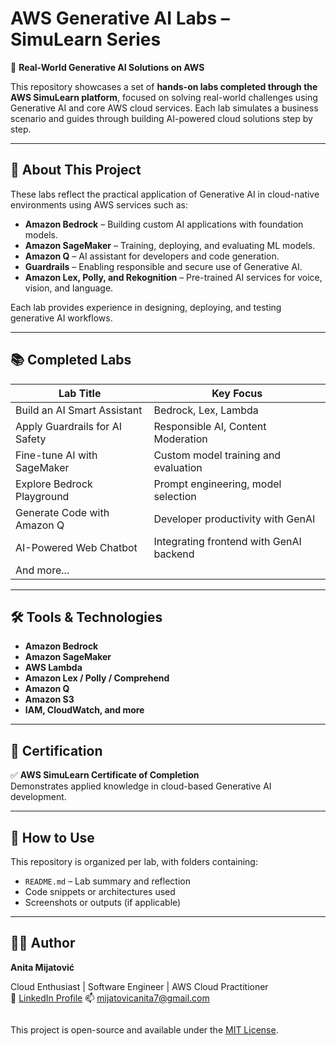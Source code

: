 # AWS Generative AI Labs – SimuLearn Series

🧠 **Real-World Generative AI Solutions on AWS**

This repository showcases a set of **hands-on labs completed through the AWS SimuLearn platform**, focused on solving real-world challenges using Generative AI and core AWS cloud services. Each lab simulates a business scenario and guides through building AI-powered cloud solutions step by step.

---

## 🚀 About This Project

These labs reflect the practical application of Generative AI in cloud-native environments using AWS services such as:

- **Amazon Bedrock** – Building custom AI applications with foundation models.
- **Amazon SageMaker** – Training, deploying, and evaluating ML models.
- **Amazon Q** – AI assistant for developers and code generation.
- **Guardrails** – Enabling responsible and secure use of Generative AI.
- **Amazon Lex, Polly, and Rekognition** – Pre-trained AI services for voice, vision, and language.

Each lab provides experience in designing, deploying, and testing generative AI workflows.

---

## 📚 Completed Labs

| Lab Title | Key Focus |
|-----------|-----------|
| Build an AI Smart Assistant | Bedrock, Lex, Lambda |
| Apply Guardrails for AI Safety | Responsible AI, Content Moderation |
| Fine-tune AI with SageMaker | Custom model training and evaluation |
| Explore Bedrock Playground | Prompt engineering, model selection |
| Generate Code with Amazon Q | Developer productivity with GenAI |
| AI-Powered Web Chatbot | Integrating frontend with GenAI backend |
| And more... | |

---

## 🛠️ Tools & Technologies

- **Amazon Bedrock**
- **Amazon SageMaker**
- **AWS Lambda**
- **Amazon Lex / Polly / Comprehend**
- **Amazon Q**
- **Amazon S3**
- **IAM, CloudWatch, and more**

---

## 📜 Certification

✅ **AWS SimuLearn Certificate of Completion**  
Demonstrates applied knowledge in cloud-based Generative AI development.

---

## 🧩 How to Use

This repository is organized per lab, with folders containing:

- `README.md` – Lab summary and reflection  
- Code snippets or architectures used  
- Screenshots or outputs (if applicable)

---

## 👩‍💻 Author

**Anita Mijatović**  

Cloud Enthusiast | Software Engineer | AWS Cloud Practitioner  
💼 [LinkedIn Profile](https://www.linkedin.com/in/anita-mijatović-285a72283)
📫 mijatovicanita7@gmail.com

```🪪 License
```
This project is open-source and available under the [MIT License](LICENSE).
```
